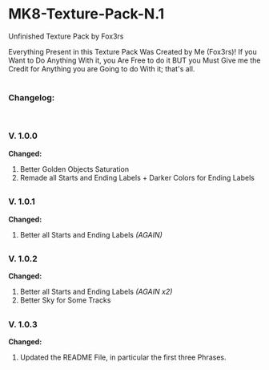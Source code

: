 # MK8-Texture-Pack-N.1
Unfinished Texture Pack by Fox3rs

Everything Present in this Texture Pack Was Created by Me (Fox3rs)!
If you Want to Do Anything With it, you Are Free to do it
BUT you Must Give me the Credit for Anything you are Going to do With it; that's all.
#
### Changelog:
‎ 
‎ 
### V. 1.0.0

**Changed:**
1. Better Golden Objects Saturation
2. Remade all Starts and Ending Labels + Darker Colors for Ending Labels
‎ 
## 
### V. 1.0.1

**Changed:**
1. Better all Starts and Ending Labels _(AGAIN)_
‎‎ 
## 
### V. 1.0.2

**Changed:**
1. Better all Starts and Ending Labels _(AGAIN x2)_
2. Better Sky for Some Tracks
‎ 
## 
### V. 1.0.3

**Changed:**
1. Updated the README File, in particular the first three Phrases.
